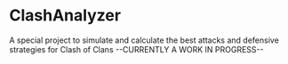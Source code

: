 # ClashAnalyzer
A special project to simulate and calculate the best attacks and defensive strategies for Clash of Clans 
--CURRENTLY A WORK IN PROGRESS--
